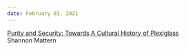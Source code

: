 ```yaml
---
date: February 01, 2021
---
```


[Purity and Security: Towards A Cultural History of Plexiglass](https://placesjournal.org/article/purity-and-security-a-cultural-history-of-plexiglass/?cn-reloaded=1)
<br>Shannon Mattern